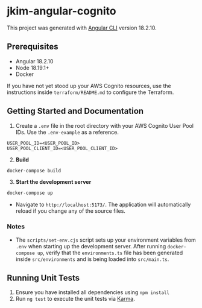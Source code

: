 # jkim-angular-cognito

This project was generated with [Angular CLI](https://github.com/angular/angular-cli) version 18.2.10.

## Prerequisites

- Angular 18.2.10
- Node 18.19.1+
- Docker

If you have not yet stood up your AWS Cognito resources, use the instructions inside `terraform/README.md` to configure the Terraform.

## Getting Started and Documentation

1. Create a `.env` file in the root directory with your AWS Cognito User Pool IDs. Use the `.env-example` as a reference.

```
USER_POOL_ID=<USER_POOL_ID>
USER_POOL_CLIENT_ID=<USER_POOL_CLIENT_ID>
```

2. **Build**

```sh
docker-compose build
```

3. **Start the development server**

```sh
docker-compose up
```

- Navigate to `http://localhost:5173/`. The application will automatically reload if you change any of the source files.

### Notes

- The `scripts/set-env.cjs` script sets up your environment variables from `.env` when starting up the development server. After running `docker-compose up`, verify that the `environments.ts` file has been generated inside `src/environments` and is being loaded into `src/main.ts`.

## Running Unit Tests

1. Ensure you have installed all dependencies using `npm install`
2. Run `ng test` to execute the unit tests via [Karma](https://karma-runner.github.io).
